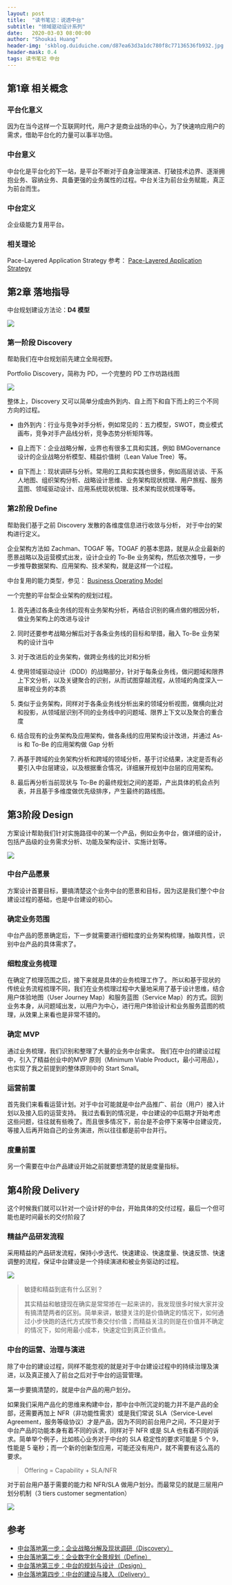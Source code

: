 ```yaml
---
layout: post
title:  "读书笔记：说透中台"
subtitle: "领域驱动设计系列"
date:   2020-03-03 08:00:00
author: "Shoukai Huang"
header-img: 'skblog.duiduiche.com/d87ea63d3a1dc780f8c77136536fb932.jpg'
header-mask: 0.4
tags: 读书笔记 中台
---
```


## 第1章 相关概念

### 平台化意义

因为在当今这样一个互联网时代，用户才是商业战场的中心，为了快速响应用户的需求，借助平台化的力量可以事半功倍。

### 中台意义

中台化是平台化的下一站，是平台不断对于自身治理演进、打破技术边界、逐渐拥抱业务、容纳业务、具备更强的业务属性的过程。中台关注为前台业务赋能，真正为前台而生。

### 中台定义

企业级能力复用平台。

### 相关理论

Pace-Layered Application Strategy 参考： [Pace-Layered Application Strategy](/2020/02/02/zhongtai-plas/)

## 第2章 落地指导

中台规划建设方法论：**D4 模型**

![](http://skblog.duiduiche.com/c20d80bf859d9bea9da546d400f49350.jpg)


### 第一阶段 Discovery

帮助我们在中台规划前先建立全局视野。

Portfolio Discovery，简称为 PD，一个完整的 PD 工作坊路线图

![](http://skblog.duiduiche.com/0c3ea398b5f21372167cef6229f9484d.jpg)

整体上，Discovery 又可以简单分成由外到内、自上而下和自下而上的三个不同方向的过程。

* 由外到内：行业与竞争对手分析，例如常见的：五力模型，SWOT，商业模式画布，竞争对手产品线分析，竞争态势分析矩阵等。

* 自上而下：企业战略分解，业界也有很多工具和实践，例如 BMGovernance 设计的企业战略分析模型、精益价值树（Lean Value Tree）等。

* 自下而上：现状调研与分析。常用的工具和实践也很多，例如高层访谈、干系人地图、组织架构分析、战略设计思维、业务架构现状梳理、用户旅程、服务蓝图、领域驱动设计、应用系统现状梳理、技术架构现状梳理等等。

### 第2阶段 Define

帮助我们基于之前 Discovery 发散的各维度信息进行收敛与分析， 对于中台的架构进行定义。

企业架构方法如 Zachman、TOGAF 等。TOGAF 的基本思路，就是从企业最新的愿景战略以及运营模式出发，设计企业的 To-Be 业务架构，然后依次推导，一步一步推导数据架构、应用架构、技术架构，就是这样一个过程。

中台复用的能力类型，参见： [Business Operating Model](/2020/03/02/business-operating-model)

一个完整的平台型企业架构的规划过程。

1. 首先通过各条业务线的现有业务架构分析，再结合识别的痛点做的根因分析，做业务架构上的改进与设计

2. 同时还要参考战略分解后对于各条业务线的目标和举措，融入 To-Be 业务架构的设计当中

3. 对于改进后的业务架构，做跨业务线的比对和分析

4. 使用领域驱动设计（DDD）的战略部分，针对于每条业务线，做问题域和限界上下文分析，以及关键聚合的识别，从而试图穿越流程，从领域的角度深入一层审视业务的本质

5. 类似于业务架构，同样对于各条业务线分析出来的领域分析视图，做横向比对和投影，从领域层识别不同的业务线中的问题域、限界上下文以及聚合的重合度

6. 结合现有的业务架构及应用架构，做各条线的应用架构设计改进，并通过 As-is 和 To-Be 的应用架构做 Gap 分析

7. 再基于跨域的业务架构分析和跨域的领域分析，基于讨论结果，决定是否有必要引入中台层建设，以及根据重合情况，详细展开规划中台层的应用架构。

8. 最后再分析当前现状与 To-Be 的最终规划之间的差距，产出具体的机会点列表，并且基于多维度做优先级排序，产生最终的路线图。

## 第3阶段 Design

方案设计帮助我们针对实施路径中的某一个产品，例如业务中台，做详细的设计，包括产品级的业务需求分析、功能及架构设计、实施计划等。

![](http://skblog.duiduiche.com/a130210d5dbcf03adf45fe731a8e7e88.jpg)

### 中台产品愿景

方案设计首要目标，要搞清楚这个业务中台的愿景和目标，因为这是我们整个中台建设过程的基础，也是中台建设的初心。

### 确定业务范围

中台产品的愿景确定后，下一步就需要进行细粒度的业务架构梳理，抽取共性，识别中台产品的具体需求了。

### 细粒度业务梳理

在确定了梳理范围之后，接下来就是具体的业务梳理工作了。
所以和基于现状的传统业务流程梳理不同，我们在业务梳理过程中大量地采用了基于设计思维，结合用户体验地图（User Journey Map）和服务蓝图（Service Map）的方式。回到业务本身，从问题域出发，以用户为中心，进行用户体验设计和业务服务蓝图的梳理，从效果上来看也是非常不错的。

### 确定 MVP

通过业务梳理，我们识别和整理了大量的业务中台需求。
我们在中台的建设过程中，引入了精益创业中的MVP 原则（Minimum Viable Product，最小可用品），也实现了我之前提到的整体原则中的 Start Small。

### 运营前置

首先我们来看看运营计划。对于中台可能就是中台产品推广、前台（用户）接入计划以及接入后的运营支持。
我过去看到的情况是，中台建设的中后期才开始考虑这些问题，往往就有些晚了。而且很多情况下，前台是不会停下来等中台建设完，等接入后再开始自己的业务演进，所以往往都是前中台并行。

### 度量前置

另一个需要在中台产品建设开始之前就要想清楚的就是度量指标。

## 第4阶段 Delivery

这个时候我们就可以针对一个设计好的中台，开始具体的交付过程，最后一个但可能也是时间最长的交付阶段了

### 精益产品研发流程

采用精益的产品研发流程，保持小步迭代、快速建设、快速度量、快速反馈、快速调整的流程，保证中台建设是一个持续演进和被业务驱动的过程。

![](http://skblog.duiduiche.com/23a8a180a196579d209ed1f6e98bdd62.jpg)

> 敏捷和精益到底有什么区别？
>
>其实精益和敏捷现在确实是常常掺在一起来讲的，我发现很多时候大家并没有搞清楚两者的区别。简单来讲，敏捷关注的是价值确定的情况下，如何通过小步快跑的迭代方式按节奏交付价值；而精益关注的则是在价值并不确定的情况下，如何用最小成本，快速定位到真正价值点。

### 中台的运营、治理与演进

除了中台的建设过程，同样不能忽视的就是对于中台建设过程中的持续治理及演进，以及真正接入了前台之后对于中台的运营管理。

第一步要搞清楚的，就是中台产品的用户划分。

如果我们采用产品化的思维来构建中台，那中台中所沉淀的能力并不是产品的全部，还需要再加上 NFR（非功能性需求）或是我们常说 SLA（Service-Level Agreement，服务等级协议）才是产品，因为不同的前台用户之间，不只是对于中台产品的功能本身有着不同的诉求，同样对于 NFR 或是 SLA 也有着不同的诉求。简单举个例子，比如核心业务对于中台的 SLA 稳定性的要求可能是 5 个 9，性能是 5 毫秒；而一个新的创新型应用，可能还没有用户，就不需要有这么高的要求。

> Offering = Capability + SLA/NFR

对于前台用户基于需要的能力和 NFR/SLA 做用户划分。而最常见的就是三层用户划分机制（3 tiers customer segmentation）

![](http://skblog.duiduiche.com/9e50e226922af70bc490a1620d35dd8f.jpg)


## 参考

* [中台落地第一步：企业战略分解及现状调研（Discovery）](https://time.geekbang.org/)
* [中台落地第二步：企业数字化全景规划（Define）](https://time.geekbang.org/)
* [中台落地第三步：中台的规划与设计（Design）](https://time.geekbang.org/)
* [中台落地第四步：中台的建设与接入（Delivery）](https://time.geekbang.org/)
